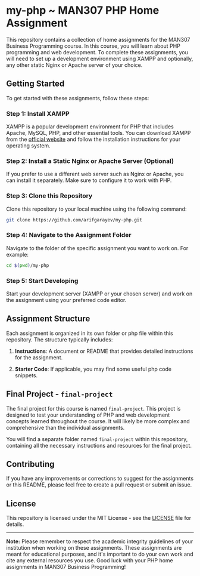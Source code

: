 # my-php ~ MAN307 PHP Home Assignment

This repository contains a collection of home assignments for the MAN307 Business Programming course. In this course, you will learn about PHP programming and web development. To complete these assignments, you will need to set up a development environment using XAMPP and optionally, any other static Nginx or Apache server of your choice.

## Getting Started

To get started with these assignments, follow these steps:

### Step 1: Install XAMPP

XAMPP is a popular development environment for PHP that includes Apache, MySQL, PHP, and other essential tools. You can download XAMPP from the [official website](https://www.apachefriends.org/index.html) and follow the installation instructions for your operating system.

### Step 2: Install a Static Nginx or Apache Server (Optional)

If you prefer to use a different web server such as Nginx or Apache, you can install it separately. Make sure to configure it to work with PHP.

### Step 3: Clone this Repository

Clone this repository to your local machine using the following command:

```bash
git clone https://github.com/arifgarayev/my-php.git
```

### Step 4: Navigate to the Assignment Folder

Navigate to the folder of the specific assignment you want to work on. For example:

```bash
cd $(pwd)/my-php
```

### Step 5: Start Developing

Start your development server (XAMPP or your chosen server) and work on the assignment using your preferred code editor.

## Assignment Structure

Each assignment is organized in its own folder or php file within this repository. The structure typically includes:

1. **Instructions**: A document or README that provides detailed instructions for the assignment.

2. **Starter Code**: If applicable, you may find some useful php code snippets.

## Final Project - `final-project`

The final project for this course is named `final-project`. This project is designed to test your understanding of PHP and web development concepts learned throughout the course. It will likely be more complex and comprehensive than the individual assignments.

You will find a separate folder named `final-project` within this repository, containing all the necessary instructions and resources for the final project.

## Contributing

If you have any improvements or corrections to suggest for the assignments or this README, please feel free to create a pull request or submit an issue.

## License

This repository is licensed under the MIT License - see the [LICENSE](LICENSE) file for details.

---

**Note:** Please remember to respect the academic integrity guidelines of your institution when working on these assignments. These assignments are meant for educational purposes, and it's important to do your own work and cite any external resources you use. Good luck with your PHP home assignments in MAN307 Business Programming!
